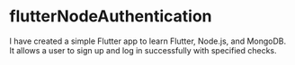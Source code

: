 # flutterNodeAuthentication
I have created a simple Flutter app to learn Flutter, Node.js, and MongoDB. It allows a user to sign up and log in successfully with specified checks.
